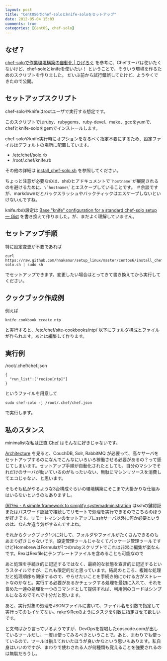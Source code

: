 ```yaml
---
layout: post
title: "CentOS6でchef-soloとknife-soloをセットアップ"
date: 2012-05-04 15:03
comments: true
categories: [CentOS, chef-solo]
---
```

## なぜ？

[chef-soloで作業環境構築の自動化 | ひげろぐ](http://higelog.brassworks.jp/?p=654) を参考に、Chefサーバは使いたくないけど、chef-soloとknifeを使いたい！
ということで、そういう環境を作るためのスクリプトを作りました。
だいぶ前から試行錯誤してたけど、ようやくできたので公開。


## セットアップスクリプト

chef-soloやknifeはrootユーザで実行する想定です。

このスクリプトではruby、rubygems、ruby-devel、make、gccをyumで、
chefとknife-soloをgemでインストールします。

chef-soloやknife実行時にオプションをなるべく指定不要にするため、設定ファイルはデフォルトの場所に配置しています。

* /etc/chef/solo.rb
* /root/.chef/knife.rb

その他の詳細は
[install_chef-solo.sh](https://github.com/hnakamur/setup_linux/blob/master/centos6/install_chef-solo.sh)
を参照してください。

ちょっと注意が必要なのは、shのヒアドキュメントで<code>\`hostname\`</code>が展開されるのを避けるために、<code>\\\`hostname\\\`</code>とエスケープしていることです。
＃余談ですが、markdownだとバックスラッシュやバックティックはエスケープしないといけないんですね。


knife.rbの設定は
[Base "knife" configuration for a standard chef-solo setup — Gist](https://gist.github.com/1039666) を書き換えて作りました。が、まだよく理解していません。


## セットアップ手順

特に設定変更が不要であれば
```
curl https://raw.github.com/hnakamur/setup_linux/master/centos6/install_chef-solo.sh | sudo sh
```
でセットアップできます。変更したい場合はとってきて書き換えてから実行してください。


## クックブック作成例

例えば

```
knife cookbook create ntp
```

と実行すると、/etc/chef/site-cookbooks/ntp/ 以下にフォルダ構成とファイルが作られます。あとは編集して作ります。


## 実行例


/root/.chef/chef.json
```
{
  "run_list":["recipe[ntp]"]
}
```
というファイルを用意して
```
sudo chef-solo -j /root/.chef/chef.json
```
で実行します。


## 私のスタンス
minimalistな私は正直 [Chef](http://wiki.opscode.com/display/chef/Home) はそんなに好きじゃないです。

[Architecture](http://wiki.opscode.com/display/chef/Architecture) を見ると、CouchDB, Solr, RabbitMQ が必要って、高々サーバをセットアップするのになんでこんなにいろいろ稼働させる必要があるの？って感じてしまいます。セットアップ手順が自動化されたとしても、自分のマシンでそれだけのサーバが動いているのがもったいない、無駄にマシンリソースを消費してエコじゃない、と思います。

そもそも私がやるような3台構成ぐらいの環境構築にそこまで大掛かりな仕組みはいらないというのもありますし。

[(R)?ex - A simple framework to simplify systemadministration](http://rexify.org/) はsshの鍵認証またはパスワード認証で接続してリモートで処理を実行できるのでこちらのほうが好きです。リモートマシンのセットアップにsshサーバ以外に何か必要というのは、なんか違う気がするんですよね。

それからクックブック1つに対して、フォルダやファイルがたくさんできるのもあまり好きじゃないです。設定管理ツールじゃなくてパッケージ管理ツールですけどHomebrewはFormulaが1つのrubyスクリプトでこれは非常に編集が楽なんです。RexはRexfileにテンプレートファイルを含めることも可能なので

あと処理を手続き的に記述するではなく、最終的な状態を宣言的に記述するというスタイルですが、これも限定的だと思っています。結局のところ、複雑な処理だと処理順序も関係するので、やらせたいことを手続き的にかける方がストレートなのかなと。実行する必要があるかチェックする処理を最初に入れて、それを含めた一連の処理を一つのコマンドとして提供すれば、利用側のコードはシンプルになるのでそれで十分だと思います。

あと、実行対象の処理をJSONファイルに書いて、ファイル名を引数で指定して実行ってのもイケてない。rakeやRexのようにタスクを引数に指定させて欲しいです。

と文句ばかり言っているようですが、DevOpsを提唱したopscode.comが出しているツールだし、一度は使ってみるべきということで。あと、まわりでも使っているので、ツールは揃えておいたほうが良いかなという思いもあります。私自身はいいのですが、まわりで使わされる人が何種類も覚えることを強要されるのは無駄だろうし。
